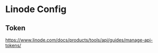 # Linode Config

## Token

https://www.linode.com/docs/products/tools/api/guides/manage-api-tokens/
